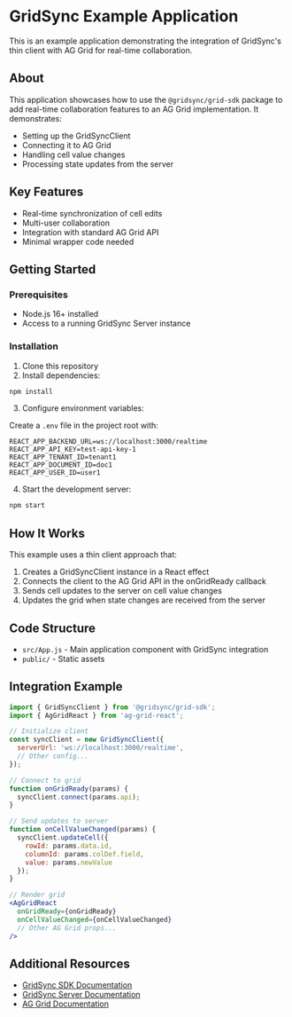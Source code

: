 # GridSync Example Application

This is an example application demonstrating the integration of GridSync's thin client with AG Grid for real-time collaboration.

## About

This application showcases how to use the `@gridsync/grid-sdk` package to add real-time collaboration features to an AG Grid implementation. It demonstrates:

- Setting up the GridSyncClient
- Connecting it to AG Grid
- Handling cell value changes
- Processing state updates from the server

## Key Features

- Real-time synchronization of cell edits
- Multi-user collaboration
- Integration with standard AG Grid API
- Minimal wrapper code needed

## Getting Started

### Prerequisites

- Node.js 16+ installed
- Access to a running GridSync Server instance

### Installation

1. Clone this repository
2. Install dependencies:

```bash
npm install
```

3. Configure environment variables:

Create a `.env` file in the project root with:

```
REACT_APP_BACKEND_URL=ws://localhost:3000/realtime
REACT_APP_API_KEY=test-api-key-1
REACT_APP_TENANT_ID=tenant1
REACT_APP_DOCUMENT_ID=doc1
REACT_APP_USER_ID=user1
```

4. Start the development server:

```bash
npm start
```

## How It Works

This example uses a thin client approach that:

1. Creates a GridSyncClient instance in a React effect
2. Connects the client to the AG Grid API in the onGridReady callback
3. Sends cell updates to the server on cell value changes
4. Updates the grid when state changes are received from the server

## Code Structure

- `src/App.js` - Main application component with GridSync integration
- `public/` - Static assets

## Integration Example

```jsx
import { GridSyncClient } from '@gridsync/grid-sdk';
import { AgGridReact } from 'ag-grid-react';

// Initialize client
const syncClient = new GridSyncClient({
  serverUrl: 'ws://localhost:3000/realtime',
  // Other config...
});

// Connect to grid
function onGridReady(params) {
  syncClient.connect(params.api);
}

// Send updates to server
function onCellValueChanged(params) {
  syncClient.updateCell({
    rowId: params.data.id,
    columnId: params.colDef.field,
    value: params.newValue
  });
}

// Render grid
<AgGridReact
  onGridReady={onGridReady}
  onCellValueChanged={onCellValueChanged}
  // Other AG Grid props...
/>
```

## Additional Resources

- [GridSync SDK Documentation](../grid-sdk/README.md)
- [GridSync Server Documentation](../grid-sync-backend/README.md)
- [AG Grid Documentation](https://www.ag-grid.com/documentation/)
